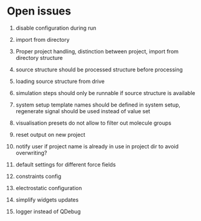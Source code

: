 # Open issues

1. disable configuration during run
1. import from directory
1. Proper project handling, distinction between project, import from directory structure
1. source structure should be processed structure before processing
1. loading source structure from drive
1. simulation steps should only be runnable if source structure is available

1. system setup template names should be defined in system setup, regenerate signal should be used instead of value set

1. visualisation presets do not allow to filter out molecule groups

1. reset output on new project

1. notify user if project name is already in use in project dir to avoid overwriting?


1. default settings for different force fields
1. constraints config
1. electrostatic configuration

1. simplify widgets updates
1. logger instead of QDebug
